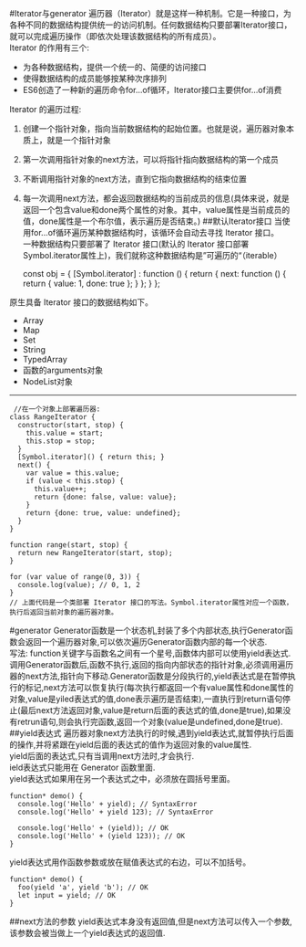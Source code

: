 #Iterator与generator
遍历器（Iterator）就是这样一种机制。它是一种接口，为各种不同的数据结构提供统一的访问机制。任何数据结构只要部署Iterator接口，就可以完成遍历操作（即依次处理该数据结构的所有成员）。  
Iterator 的作用有三个:

- 为各种数据结构，提供一个统一的、简便的访问接口
- 使得数据结构的成员能够按某种次序排列
- ES6创造了一种新的遍历命令for...of循环，Iterator接口主要供for...of消费

Iterator 的遍历过程:  

1. 创建一个指针对象，指向当前数据结构的起始位置。也就是说，遍历器对象本质上，就是一个指针对象
2. 第一次调用指针对象的next方法，可以将指针指向数据结构的第一个成员
3. 不断调用指针对象的next方法，直到它指向数据结构的结束位置
4. 每一次调用next方法，都会返回数据结构的当前成员的信息(具体来说，就是返回一个包含value和done两个属性的对象。其中，value属性是当前成员的值，done属性是一个布尔值，表示遍历是否结束。)
##默认Iterator接口
当使用for...of循环遍历某种数据结构时，该循环会自动去寻找 Iterator 接口。  
一种数据结构只要部署了 Iterator 接口(默认的 Iterator 接口部署Symbol.iterator属性上)，我们就称这种数据结构是”可遍历的“（iterable）

	const obj = {
	  [Symbol.iterator] : function () {
	    return {
	      next: function () {
	        return {
	          value: 1,
	          done: true
	        };
	      }
	    };
	  }
	};

原生具备 Iterator 接口的数据结构如下。

- Array
- Map
- Set
- String
- TypedArray
- 函数的arguments对象
- NodeList对象
***
	 //在一个对象上部署遍历器:
	class RangeIterator {
	  constructor(start, stop) {
	    this.value = start;
	    this.stop = stop;
	  }
  	  [Symbol.iterator]() { return this; }
	  next() {
	    var value = this.value;
	    if (value < this.stop) {
	      this.value++;
	      return {done: false, value: value};
	    }
	    return {done: true, value: undefined};
	  }
	}

	function range(start, stop) {
	  return new RangeIterator(start, stop);
	}
	
	for (var value of range(0, 3)) {
	  console.log(value); // 0, 1, 2
	}
	// 上面代码是一个类部署 Iterator 接口的写法。Symbol.iterator属性对应一个函数，执行后返回当前对象的遍历器对象。
#generator
Generator函数是一个状态机,封装了多个内部状态,执行Generator函数会返回一个遍历器对象,可以依次遍历Generator函数内部的每一个状态.   
写法: function关键字与函数名之间有一个星号,函数体内部可以使用yield表达式.   
调用Generator函数后,函数不执行,返回的指向内部状态的指针对象,必须调用遍历器的next方法,指针向下移动.Generator函数是分段执行的,yield表达式是在暂停执行的标记,next方法可以恢复执行(每次执行都返回一个有value属性和done属性的对象,value是yiled表达式的值,done表示遍历是否结束),一直执行到return语句停止(最后next方法返回对象,value是return后面的表达式的值,done是true),如果没有retrun语句,则会执行完函数,返回一个对象(value是undefined,done是true).   
##yield表达式
遍历器对象next方法执行的时候,遇到yield表达式,就暂停执行后面的操作,并将紧跟在yield后面的表达式的值作为返回对象的value属性.    
yield后面的表达式,只有当调用next方法时,才会执行.  
ield表达式只能用在 Generator 函数里面.   
yield表达式如果用在另一个表达式之中，必须放在圆括号里面。

	function* demo() {
	  console.log('Hello' + yield); // SyntaxError
	  console.log('Hello' + yield 123); // SyntaxError
	
	  console.log('Hello' + (yield)); // OK
	  console.log('Hello' + (yield 123)); // OK
	}

yield表达式用作函数参数或放在赋值表达式的右边，可以不加括号。

	function* demo() {
	  foo(yield 'a', yield 'b'); // OK
	  let input = yield; // OK
	}
##next方法的参数
yield表达式本身没有返回值,但是next方法可以传入一个参数,该参数会被当做上一个yield表达式的返回值. 
 
